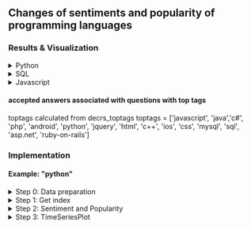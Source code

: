 ## Changes of sentiments and popularity of programming languages

### Results & Visualization

<details>
<summary>Python</summary>
<br>
           
![alt text](https://github.com/liu431/Big-Data-Project/blob/master/code_files/analysis/SentimentPopularity/Python/python.png)
</details>

<details>
<summary>SQL</summary>
<br>
           
![alt text](https://github.com/liu431/Big-Data-Project/blob/master/code_files/analysis/SentimentPopularity/SQL/sql.png)
</details>

<details>
<summary>Javascript</summary>
<br>
           
![alt text](https://github.com/liu431/Big-Data-Project/blob/master/code_files/analysis/SentimentPopularity/Javascript/javascript.png)
</details>



#### accepted answers associated with questions with top tags
toptags calculated from decrs_toptags
toptags = ['javascript', 'java','c#', 'php', 'android', 'python', 'jquery', 'html', 'c++', 'ios', 'css', 'mysql', 
           'sql', 'asp.net', 'ruby-on-rails']
           
### Implementation         
#### Example: "python"


<details>
<summary>Step 0: Data preparation</summary>
<br>
To solve the newline issue in Unix: 
           
```dos2unix CSV_Files_Posts.csv```
</details>
           
           
<details>
<summary>Step 1: Get index</summary>
<br>
Command: 
           
```python getindex.py <CSV_Files_Posts_sample.csv> index.txt```

Input: CSV_Files_Posts_sample.csv (should be in the same folder with getindex.py)

Output: key: acceptedanswerid, value: viewcount

File: index.txt
</details>


<details>
<summary>Step 2: Sentiment and Popularity</summary>
<br>
           
Command: 

```
python sentiment.py <CSV_Files_Posts_sample.csv> results.txt
```

Input: CSV_Files_Posts_sample.csv and index.txt (should be in the same folder with sentiment.py)

Output: key: date, value: average sentiment and viewcount

File: results.txt
</details>

<details>
<summary>Step 3: TimeSeriesPlot</summary>
<br>

Functions: time series plotting and statistical analysis
File: TimeSeriesPlot.ipynb
Output: Python.png
</details>
           

